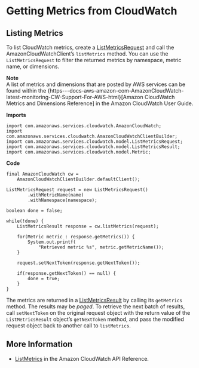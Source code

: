 # Getting Metrics from CloudWatch<a name="examples-cloudwatch-get-metrics"></a>

## Listing Metrics<a name="listing-metrics"></a>

To list CloudWatch metrics, create a [ListMetricsRequest](https://docs.aws.amazon.com/sdk-for-java/v1/reference/com/amazonaws/services/cloudwatch/model/ListMetricsRequest.html) and call the AmazonCloudWatchClient’s `listMetrics` method\. You can use the `ListMetricsRequest` to filter the returned metrics by namespace, metric name, or dimensions\.

**Note**  
A list of metrics and dimensions that are posted by AWS services can be found within the \{https\-\-\-docs\-aws\-amazon\-com\-AmazonCloudWatch\-latest\-monitoring\-CW\-Support\-For\-AWS\-html\}\[Amazon CloudWatch Metrics and Dimensions Reference\] in the Amazon CloudWatch User Guide\.

 **Imports** 

```
import com.amazonaws.services.cloudwatch.AmazonCloudWatch;
import com.amazonaws.services.cloudwatch.AmazonCloudWatchClientBuilder;
import com.amazonaws.services.cloudwatch.model.ListMetricsRequest;
import com.amazonaws.services.cloudwatch.model.ListMetricsResult;
import com.amazonaws.services.cloudwatch.model.Metric;
```

 **Code** 

```
final AmazonCloudWatch cw =
    AmazonCloudWatchClientBuilder.defaultClient();

ListMetricsRequest request = new ListMetricsRequest()
        .withMetricName(name)
        .withNamespace(namespace);

boolean done = false;

while(!done) {
    ListMetricsResult response = cw.listMetrics(request);

    for(Metric metric : response.getMetrics()) {
        System.out.printf(
            "Retrieved metric %s", metric.getMetricName());
    }

    request.setNextToken(response.getNextToken());

    if(response.getNextToken() == null) {
        done = true;
    }
}
```

The metrics are returned in a [ListMetricsResult](https://docs.aws.amazon.com/sdk-for-java/v1/reference/com/amazonaws/services/cloudwatch/model/ListMetricsResult.html) by calling its `getMetrics` method\. The results may be *paged*\. To retrieve the next batch of results, call `setNextToken` on the original request object with the return value of the `ListMetricsResult` object’s `getNextToken` method, and pass the modified request object back to another call to `listMetrics`\.

## More Information<a name="more-information"></a>
+  [ListMetrics](http://docs.aws.amazon.com/AmazonCloudWatch/latest/APIReference/API_ListMetrics.html) in the Amazon CloudWatch API Reference\.